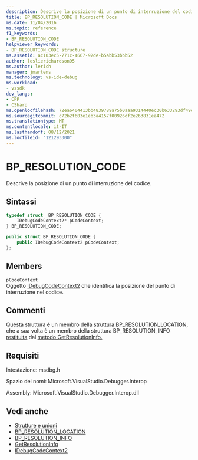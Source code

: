 ```yaml
---
description: Descrive la posizione di un punto di interruzione del codice.
title: BP_RESOLUTION_CODE | Microsoft Docs
ms.date: 11/04/2016
ms.topic: reference
f1_keywords:
- BP_RESOLUTION_CODE
helpviewer_keywords:
- BP_RESOLUTION_CODE structure
ms.assetid: ac103ec5-771c-4667-92de-b5abb53bbb52
author: leslierichardson95
ms.author: lerich
manager: jmartens
ms.technology: vs-ide-debug
ms.workload:
- vssdk
dev_langs:
- CPP
- CSharp
ms.openlocfilehash: 72ea6404413bb4839789a75b0aaa9314440ec30b633293df49d67d6603fc49b3
ms.sourcegitcommit: c72b2f603e1eb3a4157f00926df2e263831ea472
ms.translationtype: MT
ms.contentlocale: it-IT
ms.lasthandoff: 08/12/2021
ms.locfileid: "121293300"
---
```

# <a name="bp_resolution_code"></a>BP_RESOLUTION_CODE
Descrive la posizione di un punto di interruzione del codice.

## <a name="syntax"></a>Sintassi

```cpp
typedef struct _BP_RESOLUTION_CODE {
    IDebugCodeContext2* pCodeContext;
} BP_RESOLUTION_CODE;
```

```csharp
public struct BP_RESOLUTION_CODE {
    public IDebugCodeContext2 pCodeContext;
};
```

## <a name="members"></a>Members
`pCodeContext`\
Oggetto [IDebugCodeContext2](../../../extensibility/debugger/reference/idebugcodecontext2.md) che identifica la posizione del punto di interruzione nel codice.

## <a name="remarks"></a>Commenti
Questa struttura è un membro della [struttura BP_RESOLUTION_LOCATION,](../../../extensibility/debugger/reference/bp-resolution-location.md) che a sua volta è un membro della struttura BP_RESOLUTION_INFO [restituita](../../../extensibility/debugger/reference/bp-resolution-info.md) dal [metodo GetResolutionInfo.](../../../extensibility/debugger/reference/idebugbreakpointresolution2-getresolutioninfo.md)

## <a name="requirements"></a>Requisiti
Intestazione: msdbg.h

Spazio dei nomi: Microsoft.VisualStudio.Debugger.Interop

Assembly: Microsoft.VisualStudio.Debugger.Interop.dll

## <a name="see-also"></a>Vedi anche
- [Strutture e unioni](../../../extensibility/debugger/reference/structures-and-unions.md)
- [BP_RESOLUTION_LOCATION](../../../extensibility/debugger/reference/bp-resolution-location.md)
- [BP_RESOLUTION_INFO](../../../extensibility/debugger/reference/bp-resolution-info.md)
- [GetResolutionInfo](../../../extensibility/debugger/reference/idebugbreakpointresolution2-getresolutioninfo.md)
- [IDebugCodeContext2](../../../extensibility/debugger/reference/idebugcodecontext2.md)
